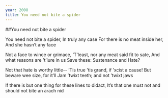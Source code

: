 ```yaml
---
year: 2008
title: You need not bite a spider
---
```

##You need not bite a spider

You need not bite a spider,
In truly any case
For there is no meat inside her,
And she hasn’t any face

Not a face to wince or grimace,
’T’least, nor any meat said fit to sate,
And what reasons are ’t’lure in us
Save these: Sustenance and Hate?

Not that hate is worthy little--
’Tis true ’tis grand, if ’xcist a cause!
But beware wee size, for it’ll
Jam ’twixt teeth; and not ’twixt jaws

If there is but one thing for these lines to didact,
It’s that one must not and should not bite an arach
nid
